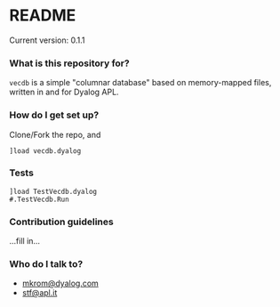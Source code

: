 # README #

Current version: 0.1.1

### What is this repository for? ###
`vecdb` is a simple "columnar database" based on memory-mapped files, written in and for Dyalog APL.

### How do I get set up? ###

Clone/Fork the repo, and

    ]load vecdb.dyalog

### Tests ###
    ]load TestVecdb.dyalog
    #.TestVecdb.Run

### Contribution guidelines ###

...fill in...

### Who do I talk to? ###

* mkrom@dyalog.com
* stf@apl.it

